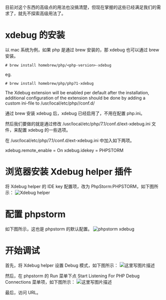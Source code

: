 目前对这个东西的高级点的用法也没搞清楚，但现在掌握的这些已经满足我们的需求了，就先不探索高级用法了。


# xdebug 的安装
以 mac 系统为例，如果 php 是通过 brew 安装的，那 xdebug 也可以通过 brew 安装。

    # brew install homebrew/php/<php-version>-xdebug
eg.

    # brew install homebrew/php/php71-xdebug

The Xdebug extension will be enabled per default after the installation, additional configuration of the extension should be done by adding a custom ini-file to /usr/local/etc/php/<php-version>/conf.d/ 

通过 brew 安装 xdebug 后，xdebug 已经启用了，不用在配置 php.ini。

然后我们要做的就是通过修改 /usr/local/etc/php/7.1/conf.d/ext-xdebug.ini 文件，来配置 xdebug 的一些选项。

在 /usr/local/etc/php/7.1/conf.d/ext-xdebug.ini 中加入如下两项。

xdebug.remote_enable = On
xdebug.idekey = PHPSTORM

# 浏览器安装 Xdebug helper 插件
将 Xdebug helper 的 IDE key 配置项，改为 PhpStorm:PHPSTORM，如下图所示：
![Xdebug helper](http://img.blog.csdn.net/20180106162051240?watermark/2/text/aHR0cDovL2Jsb2cuY3Nkbi5uZXQvdTAxMzQ4MjYxOA==/font/5a6L5L2T/fontsize/400/fill/I0JBQkFCMA==/dissolve/70/gravity/SouthEast)

# 配置 phpstorm
如下图所示，这也是 phpstorm 的默认配置。
![phpstorm xdebug](http://img.blog.csdn.net/20180106162138454?watermark/2/text/aHR0cDovL2Jsb2cuY3Nkbi5uZXQvdTAxMzQ4MjYxOA==/font/5a6L5L2T/fontsize/400/fill/I0JBQkFCMA==/dissolve/70/gravity/SouthEast)

# 开始调试
首先，将 Xdebug helper 设置 Debug 模式，如下图所示：
![这里写图片描述](http://img.blog.csdn.net/20180106170344583?watermark/2/text/aHR0cDovL2Jsb2cuY3Nkbi5uZXQvdTAxMzQ4MjYxOA==/font/5a6L5L2T/fontsize/400/fill/I0JBQkFCMA==/dissolve/70/gravity/SouthEast)

然后，在 phpstorm 的 Run 菜单下点 Start Listening For PHP Debug Connections 菜单项，如下图所示：
![这里写图片描述](http://img.blog.csdn.net/20180106170712489?watermark/2/text/aHR0cDovL2Jsb2cuY3Nkbi5uZXQvdTAxMzQ4MjYxOA==/font/5a6L5L2T/fontsize/400/fill/I0JBQkFCMA==/dissolve/70/gravity/SouthEast)

最后，访问 URL。

[1]: https://xdebug.org/docs/install "xdebug install"
[2]: https://confluence.jetbrains.com/display/PhpStorm/Zero-configuration+Web+Application+Debugging+with+Xdebug+and+PhpStorm "Zero-configuration Web Application Debugging with Xdebug and PhpStorm"
[3]: https://segmentfault.com/a/1190000004175313 "phpstorm配置Xdebug进行调试PHP教程"
[4]: https://segmentfault.com/a/1190000011907425 "PHPStorm + Xdebug 配置使用教程"
[5]: https://segmentfault.com/a/1190000008837245 "使用xdebug+phpstorm+(chrome|postman) 调试php"